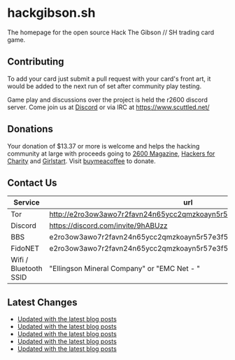 # hackgibson.sh
The homepage for the open source Hack The Gibson // SH trading card game.


## Contributing

To add your card just submit a pull request with your card's front art, it would be added to the next run of set after community play testing.

Game play and discussions over the project is held the r2600 discord server. Come join us at [Discord](https://discord.com/invite/9hABUzz) or via IRC at https://www.scuttled.net/


## Donations

Your donation of $13.37 or more is welcome and helps the hacking community at large with proceeds going to [2600 Magazine](https://2600.com/), [Hackers for Charity](https://hackersforcharity.org) and [Girlstart](https://girlstart.org).  Visit [buymeacoffee](https://www.buymeacoffee.com/hackgibson.sh) to donate.


## Contact Us

Service | url
-|-
Tor | http://e2ro3ow3awo7r2favn24n65ycc2qmzkoayn5r57e3f56nvjwdcgg32ad.onion
Discord | https://discord.com/invite/9hABUzz
BBS | e2ro3ow3awo7r2favn24n65ycc2qmzkoayn5r57e3f56nvjwdcgg32ad.onion:23
FidoNET | e2ro3ow3awo7r2favn24n65ycc2qmzkoayn5r57e3f56nvjwdcgg32ad.onion:24554
Wifi / Bluetooth SSID | "Ellingson Mineral Company" or "EMC Net - <fidonet address>"

## Latest Changes
<!-- BLOG-POST-LIST:START -->
- [Updated with the latest blog posts](https://github.com/DFW2600/hackgibson.sh/commit/5a0e611bcd4e9b0106fde72ed7ea5b428323ed7a)
- [Updated with the latest blog posts](https://github.com/DFW2600/hackgibson.sh/commit/f2b0a63ab333846ca66f0bdd6fee0d79aa1ed3e7)
- [Updated with the latest blog posts](https://github.com/DFW2600/hackgibson.sh/commit/09bcf6ae9ec5978f8a7e595cf339e2468846f84e)
- [Updated with the latest blog posts](https://github.com/DFW2600/hackgibson.sh/commit/e960f07abf534d38cb59846429b61bb168d70845)
- [Updated with the latest blog posts](https://github.com/DFW2600/hackgibson.sh/commit/78e9a44f75eb41a14572b3800bfbb354f4a5af51)
<!-- BLOG-POST-LIST:END -->
